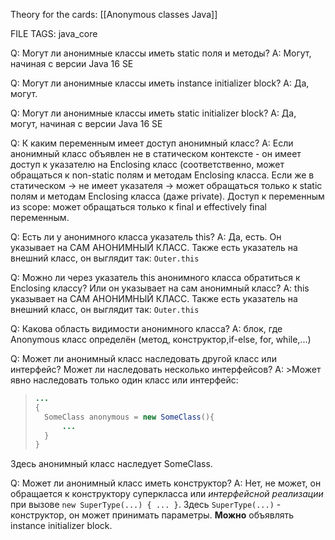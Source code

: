 
Theory for the cards: [[Anonymous classes Java]]

FILE TAGS: java_core

Q: Могут ли анонимные классы иметь static поля и методы?
A: Могут, начиная с версии Java 16 SE
<!--ID: 1757588149738-->


Q: Могут ли анонимные классы иметь instance initializer block?
A: Да, могут.
<!--ID: 1757588149757-->


Q: Могут ли анонимные классы иметь static initializer block?
A: Да, могут, начиная с версии Java 16 SE
<!--ID: 1757588149766-->


Q: К каким переменным имеет доступ анонимный класс?
A: Если анонимный класс объявлен не в статическом контексте - он имеет доступ к указателю на Enclosing класс (соответственно, может обращаться к non-static полям и методам Enclosing класса. 
Если же в статическом -> не имеет указателя -> может обращаться только к static полям и методам Enclosing класса (даже private).
Доступ к переменным из scope: может обращаться только к final и effectively final переменным.
<!--ID: 1757588149774-->


Q: Есть ли у анонимного класса указатель this?
A: Да, есть. Он указывает на САМ АНОНИМНЫЙ КЛАСС.
Также есть указатель на внешний класс, он выглядит так:
`Outer.this`
<!--ID: 1757588149783-->


Q: Можно ли через указатель this анонимного класса обратиться к Enclosing классу? Или он указывает на сам анонимный класс?
A: this указывает на САМ АНОНИМНЫЙ КЛАСС.
Также есть указатель на внешний класс, он выглядит так:
`Outer.this`
<!--ID: 1757588149791-->


Q: Какова область видимости анонимного класса?
A: блок, где Anonymous класс определён (метод, конструктор,if-else, for, while,...) 
<!--ID: 1757588149798-->


Q: Может ли анонимный класс наследовать другой класс или интерфейс? Может ли наследовать несколько интерфейсов?
A: >Может явно наследовать только один класс или интерфейс:
>```java
>...
>{
>	SomeClass anonymous = new SomeClass(){ 
>		...
>	}
>}
>```
Здесь анонимный класс наследует SomeClass.
<!--ID: 1757588149807-->



Q: Может ли анонимный класс иметь конструктор?
A: Нет, не может, он обращается к конструктору суперкласса или _интерфейсной реализации_ при вызове `new SuperType(...) { ... }`. Здесь `SuperType(...)` - конструктор, он может принимать параметры. 
**Можно** объявлять instance initializer block.
<!--ID: 1757588149815-->

